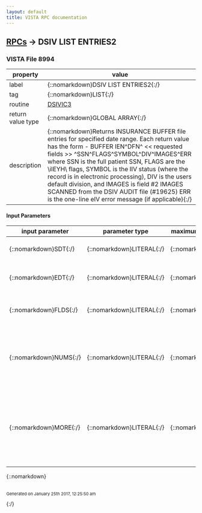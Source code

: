 ```yaml
---
layout: default
title: VISTA RPC documentation
---
```




## [RPCs](TableOfContent.md) &#8594; DSIV LIST ENTRIES2 



### VISTA File 8994 


 property | value 
--- | --- 
 label | {::nomarkdown}DSIV LIST ENTRIES2{:/}
 tag | {::nomarkdown}LIST{:/}
 routine | [DSIVIC3](http://code.osehra.org/dox/Routine_DSIVIC3_source.html)
 return value type | {::nomarkdown}GLOBAL ARRAY{:/}
 description | {::nomarkdown}Returns INSURANCE BUFFER file entries for specified date range. Each return value has the form - BUFFER IEN^DFN^ << requested fields >> ^SSN^FLAGS^SYMBOL^DIV^IMAGES^ERR where SSN is the full patient SSN, FLAGS are the \iIEYH\ flags, SYMBOL is the IIV status (where the record is in electronic processing), DIV is the users default division, and IMAGES is field #2 IMAGES SCANNED from the DSIV AUDIT file (#19625) ERR is the one-line eIV error message (if applicable){:/}

#### Input Parameters

| input parameter | parameter type | maximum data length | required | description | 
| --- | --- | --- | --- | --- | 
| {::nomarkdown}SDT{:/} | {::nomarkdown}LITERAL{:/} | {::nomarkdown}14{:/} | {::nomarkdown}true{:/} | {::nomarkdown}Start date in FileMan internal format.{:/} | 
| {::nomarkdown}EDT{:/} | {::nomarkdown}LITERAL{:/} | {::nomarkdown}14{:/} | {::nomarkdown}true{:/} | {::nomarkdown}Inclusive end date in FileMan internal format (optional).{:/} | 
| {::nomarkdown}FLDS{:/} | {::nomarkdown}LITERAL{:/} | {::nomarkdown}100{:/} | {::nomarkdown}true{:/} | {::nomarkdown}Field list (optional).  If not specified .01I;.01 are returned.{:/} | 
| {::nomarkdown}NUMS{:/} | {::nomarkdown}LITERAL{:/} | {::nomarkdown}10{:/} | {::nomarkdown}true{:/} | {::nomarkdown} Contains the maximum number of entries to return per rpc call. If not defined, then all entries will be returned (backward compatible).{:/} | 
| {::nomarkdown}MORE{:/} | {::nomarkdown}LITERAL{:/} | {::nomarkdown}1{:/} | {::nomarkdown}true{:/} | {::nomarkdown} Used with the NUMS parameter, More=0 means first call to rpc, More'=0 means get the next 'set' of NUMS records.  The data will end with a record = $END$ to tell the gui that there are no more records.{:/} | 

{::nomarkdown} <br/><br/><p style="font-size: 11px">Generated on January 25th 2017, 12:25:50 am</p>{:/}
